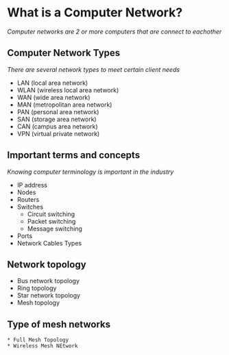 # What is a Computer Network?
_Computer networks are 2 or more computers that are connect to eachother_

## Computer Network Types  

_There are several network types to meet certain client needs_

* LAN (local area network)    
* WLAN (wireless local area network)    
* WAN (wide area network)    
* MAN (metropolitan area network)    
* PAN (personal area network)    
* SAN (storage area network)    
* CAN (campus area network)    
* VPN (virtual private network)    

## Important terms and concepts  

_Knowing computer terminology is important in the industry_

* IP address  
* Nodes  
* Routers  
* Switches  
  * Circuit switching  
  * Packet switching 
  * Message switching 
* Ports 
* Network Cables Types  

## Network topology  
 
 * Bus network topology
 * Ring topology  
 * Star network topology  
 * Mesh topology  
  
## Type of mesh networks  
    * Full Mesh Topology  
    * Wireless Mesh NEtwork  
    
 







